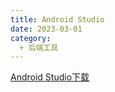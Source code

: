 ```yaml
---
title: Android Studio
date: 2023-03-01
category:
  + 后端工具
---
```



[Android Studio下载](https://developer.android.google.cn/studio)